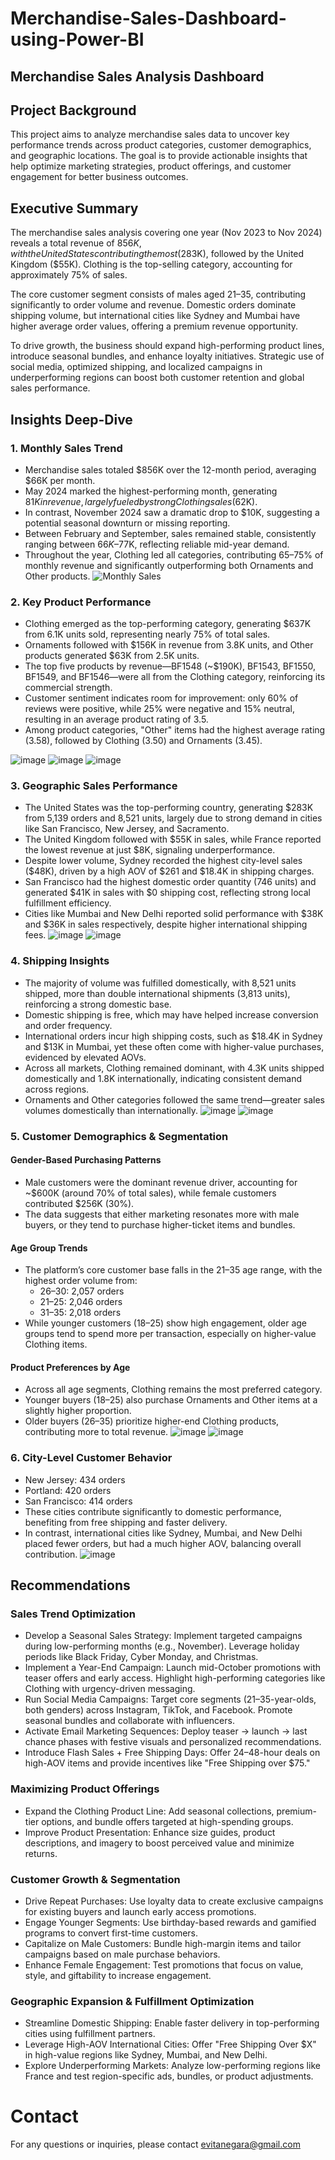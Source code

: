 # Merchandise-Sales-Dashboard-using-Power-BI

## Merchandise Sales Analysis Dashboard

## Project Background

This project aims to analyze merchandise sales data to uncover key performance trends across product categories, customer demographics, and geographic locations. The goal is to provide actionable insights that help optimize marketing strategies, product offerings, and customer engagement for better business outcomes.

## Executive Summary

The merchandise sales analysis covering one year (Nov 2023 to Nov 2024) reveals a total revenue of $856K, with the United States contributing the most ($283K), followed by the United Kingdom ($55K). Clothing is the top-selling category, accounting for approximately 75% of sales.

The core customer segment consists of males aged 21–35, contributing significantly to order volume and revenue. Domestic orders dominate shipping volume, but international cities like Sydney and Mumbai have higher average order values, offering a premium revenue opportunity.

To drive growth, the business should expand high-performing product lines, introduce seasonal bundles, and enhance loyalty initiatives. Strategic use of social media, optimized shipping, and localized campaigns in underperforming regions can boost both customer retention and global sales performance.

## Insights Deep-Dive

### 1. Monthly Sales Trend

- Merchandise sales totaled $856K over the 12-month period, averaging $66K per month.
- May 2024 marked the highest-performing month, generating $81K in revenue, largely fueled by strong Clothing sales ($62K).
- In contrast, November 2024 saw a dramatic drop to $10K, suggesting a potential seasonal downturn or missing reporting.
- Between February and September, sales remained stable, consistently ranging between $66K–$77K, reflecting reliable mid-year demand.
- Throughout the year, Clothing led all categories, contributing 65–75% of monthly revenue and significantly outperforming both Ornaments and Other products.
  ![Monthly Sales](https://github.com/user-attachments/assets/cb7d1624-cec7-47b3-adb5-69f54661234c)


### 2. Key Product Performance

- Clothing emerged as the top-performing category, generating $637K from 6.1K units sold, representing nearly 75% of total sales.
- Ornaments followed with $156K in revenue from 3.8K units, and Other products generated $63K from 2.5K units.
- The top five products by revenue—BF1548 (~$190K), BF1543, BF1550, BF1549, and BF1546—were all from the Clothing category, reinforcing its commercial strength.
- Customer sentiment indicates room for improvement: only 60% of reviews were positive, while 25% were negative and 15% neutral, resulting in an average product rating of 3.5.
- Among product categories, "Other" items had the highest average rating (3.58), followed by Clothing (3.50) and Ornaments (3.45).

![image](https://github.com/user-attachments/assets/57f633a6-3e5c-47f2-9e13-556e6663e9a3)
![image](https://github.com/user-attachments/assets/7857fa20-9750-4ce5-9b0c-66500e4afd38)
![image](https://github.com/user-attachments/assets/2f5d786f-e510-42fe-b35b-9167bfa7673d)





### 3. Geographic Sales Performance

- The United States was the top-performing country, generating $283K from 5,139 orders and 8,521 units, largely due to strong demand in cities like San Francisco, New Jersey, and Sacramento.
- The United Kingdom followed with $55K in sales, while France reported the lowest revenue at just $8K, signaling underperformance.
- Despite lower volume, Sydney recorded the highest city-level sales ($48K), driven by a high AOV of $261 and $18.4K in shipping charges.
- San Francisco had the highest domestic order quantity (746 units) and generated $41K in sales with $0 shipping cost, reflecting strong local fulfillment efficiency.
- Cities like Mumbai and New Delhi reported solid performance with $38K and $36K in sales respectively, despite higher international shipping fees.
  ![image](https://github.com/user-attachments/assets/bb4d9aa9-4a28-4b24-b607-825425fe7e9c)
  ![image](https://github.com/user-attachments/assets/e20ebff0-e94e-4b3f-ad59-e1d20e23e50c)



### 4. Shipping Insights

- The majority of volume was fulfilled domestically, with 8,521 units shipped, more than double international shipments (3,813 units), reinforcing a strong domestic base.
- Domestic shipping is free, which may have helped increase conversion and order frequency.
- International orders incur high shipping costs, such as $18.4K in Sydney and $13K in Mumbai, yet these often come with higher-value purchases, evidenced by elevated AOVs.
- Across all markets, Clothing remained dominant, with 4.3K units shipped domestically and 1.8K internationally, indicating consistent demand across regions.
- Ornaments and Other categories followed the same trend—greater sales volumes domestically than internationally.
![image](https://github.com/user-attachments/assets/5ce4f832-d53e-4d32-8e4f-969884a2a4c1)
![image](https://github.com/user-attachments/assets/42cc6bc1-99f7-4950-950c-2e6b48c5d6af)



### 5. Customer Demographics & Segmentation

#### Gender-Based Purchasing Patterns

- Male customers were the dominant revenue driver, accounting for ~$600K (around 70% of total sales), while female customers contributed $256K (30%).
- The data suggests that either marketing resonates more with male buyers, or they tend to purchase higher-ticket items and bundles.

#### Age Group Trends

- The platform’s core customer base falls in the 21–35 age range, with the highest order volume from:
  - 26–30: 2,057 orders
  - 21–25: 2,046 orders
  - 31–35: 2,018 orders
- While younger customers (18–25) show high engagement, older age groups tend to spend more per transaction, especially on higher-value Clothing items.

#### Product Preferences by Age

- Across all age segments, Clothing remains the most preferred category.
- Younger buyers (18–25) also purchase Ornaments and Other items at a slightly higher proportion.
- Older buyers (26–35) prioritize higher-end Clothing products, contributing more to total revenue.
![image](https://github.com/user-attachments/assets/db5fc8c8-bbfa-4624-a27d-6725990b2774)
![image](https://github.com/user-attachments/assets/3b4746e5-d46f-48cb-a8da-0a7b604f78dd)


### 6. City-Level Customer Behavior

- New Jersey: 434 orders
- Portland: 420 orders
- San Francisco: 414 orders
- These cities contribute significantly to domestic performance, benefiting from free shipping and faster delivery.
- In contrast, international cities like Sydney, Mumbai, and New Delhi placed fewer orders, but had a much higher AOV, balancing overall contribution.
  ![image](https://github.com/user-attachments/assets/4f17f161-9246-4410-a919-ab64eb7d58d2)


## Recommendations

### Sales Trend Optimization

- Develop a Seasonal Sales Strategy: Implement targeted campaigns during low-performing months (e.g., November). Leverage holiday periods like Black Friday, Cyber Monday, and Christmas.
- Implement a Year-End Campaign: Launch mid-October promotions with teaser offers and early access. Highlight high-performing categories like Clothing with urgency-driven messaging.
- Run Social Media Campaigns: Target core segments (21–35-year-olds, both genders) across Instagram, TikTok, and Facebook. Promote seasonal bundles and collaborate with influencers.
- Activate Email Marketing Sequences: Deploy teaser → launch → last chance phases with festive visuals and personalized recommendations.
- Introduce Flash Sales + Free Shipping Days: Offer 24–48-hour deals on high-AOV items and provide incentives like "Free Shipping over $75."

### Maximizing Product Offerings

- Expand the Clothing Product Line: Add seasonal collections, premium-tier options, and bundle offers targeted at high-spending groups.
- Improve Product Presentation: Enhance size guides, product descriptions, and imagery to boost perceived value and minimize returns.

### Customer Growth & Segmentation

- Drive Repeat Purchases: Use loyalty data to create exclusive campaigns for existing buyers and launch early access promotions.
- Engage Younger Segments: Use birthday-based rewards and gamified programs to convert first-time customers.
- Capitalize on Male Customers: Bundle high-margin items and tailor campaigns based on male purchase behaviors.
- Enhance Female Engagement: Test promotions that focus on value, style, and giftability to increase engagement.

### Geographic Expansion & Fulfillment Optimization

- Streamline Domestic Shipping: Enable faster delivery in top-performing cities using fulfillment partners.
- Leverage High-AOV International Cities: Offer "Free Shipping Over $X" in high-value regions like Sydney, Mumbai, and New Delhi.
- Explore Underperforming Markets: Analyze low-performing regions like France and test region-specific ads, bundles, or product adjustments.

# Contact
For any questions or inquiries, please contact evitanegara@gmail.com

